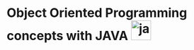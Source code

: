 # Object Oriented Programming concepts with JAVA <a href="https://emoji.gg/emoji/java"><img src="https://cdn3.emoji.gg/emojis/java.png" width="45px" height="45px" alt="java"></a>
